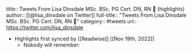 title:: Tweets From Lisa Dinsdale MSc. BSc. PG Cert. DN, RN 💙 (highlights)
author:: [[@lisa_dinsdale on Twitter]]
full-title:: "Tweets From Lisa Dinsdale MSc. BSc. PG Cert. DN, RN 💙"
category:: #tweets
url:: https://twitter.com/lisa_dinsdale

- Highlights first synced by [[Readwise]] [[Nov 19th, 2022]]
	- Nobody will remember: